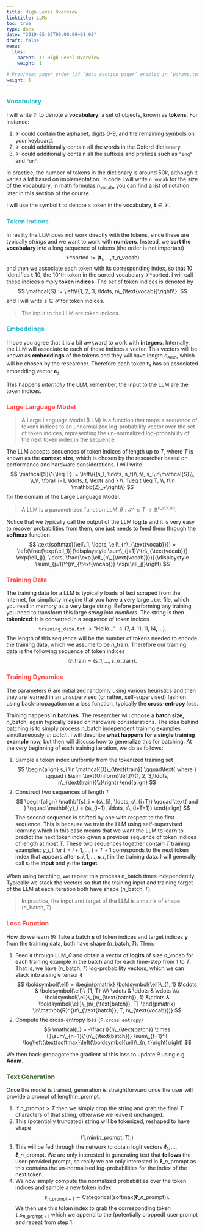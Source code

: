 ```yaml
---
title: High-Level Overview
linktitle: LLMs
toc: true
type: docs
date: "2019-05-05T00:00:00+01:00"
draft: false
menu:
  llms:
    parent: 1) High-Level Overview
    weight: 1

# Prev/next pager order (if `docs_section_pager` enabled in `params.toml`)
weight: 1
---
```

### <span style="color:#2AB7CA">Vocabulary</span>
I will write $\mathcal{V}$ to denote a **vocabulary**: a set of objects, known as **tokens**. For instance:
 1. $\mathcal{V}$ could contain the alphabet, digits $0$-$9$, and the remaining symbols on your keyboard. 
 2. $\mathcal{V}$ could additionally contain all the words in the Oxford dictionary.
 3. $\mathcal{V}$ could additionally contain all the suffixes and prefixes such as `"ing"` and `"un"`.
 
In practice, the number of tokens in the dictionary is around $50k$, although it varies a lot based on implementation. In code I will write `n_vocab` for the size of the vocabulary, in math formulas $n_{\text{vocab}}$, you can find a list of notation later in this section of the course.

I will use the symbol $\mathbf{t}$ to denote a token in the vocabulary, $\mathbf{t}\in\mathcal{V}$.

### <span style="color:#2AB7CA">Token Indices</span>
In reality the LLM does not work directly with the tokens, since these are typically *strings* and we want to work with **numbers**. Instead, we **sort the vocabulary** into a long sequence of tokens (the order is not important)
$$
\mathcal{V}\^{\text{sorted}} := (\mathbf{t}_1, \ldots, \mathbf{t}\_{n\_{\text{vocab}}})
$$
and then we associate each token with its corresponding index, so that $10$ identifies $\mathbf{t}\_{10}$, the $10\^{\text{th}}$ token in the sorted vocabulary $\mathcal{V}\^{\text{sorted}}$. I will call these indices simply **token indices**. The *set* of token indices is denoted by
$$
\mathcal{S} := \left\\{1, 2, 3, \ldots, n\_{\text{vocab}}\right\\}.
$$
and I will write $s\in\mathcal{S}$ for token indices.

> The input to the LLM are token indices.

### <span style="color:#2AB7CA">Embeddings</span>
I hope you agree that it is a bit awkward to work with **integers**. Internally, the LLM will associate to each of these indices a vector. This vectors will be known as **embeddings** of the tokens and they will have length $n_{\text{emb}}$, which will be chosen by the researcher. Therefore each token $\mathbf{t}_s$ has an associated embedding vector $\mathbf{e}_s$. 

This happens *internally* the LLM, remember, the input to the LLM are the token indices.

### <span style="color: #FE4A49">Large Language Model</span>
> A Large Language Model (LLM) is a function that maps a sequence of tokens indices to an unnormalized log-probability vector over the set of token indices, representing the un-normalized log-probability of the next token index in the sequence.

The LLM accepts sequences of token indices of length up to $T$, where $T$ is known as the **context size**, which is chosen by the researcher based on performance and hardware considerations. I will write
$$
\mathcal{S}\^{\leq T} := \left\\{(s_1, \ldots, s_t)\\,:\\, s_i\in\mathcal{S}\\, \\,\\, \forall i=1, \ldots, t, \text{ and } \\, 1\leq t \leq T, \\, t\in \mathbb{Z}_+\right\\}
$$
for the domain of the Large Language Model.

> A LLM is a parametrized function $\text{LLM}\_\theta:\mathcal{S}\^{\leq T}\to \mathbb{R}^{n\_{\text{vocab}}}$.

Notice that we typically call the output of the LLM **logits** and it is very easy to recover probabilities from them, one just needs to feed them through the **softmax** function
$$
\text{softmax}(\ell\_1, \ldots, \ell\_{n\_{\text{vocab}}}) = \left(\frac{\exp(\ell_1)}{\displaystyle \sum\_{j=1}\^{n\_{\text{vocab}}} \exp(\ell_j)}, \ldots, \frac{\exp(\ell_{n\_{\text{vocab}}})}{\displaystyle \sum\_{j=1}\^{n\_{\text{vocab}}} \exp(\ell_j)}\right)
$$

### <span style="color: #FE4A49">Training Data</span>
The training data for a LLM is typically loads of text scraped from the internet, for simplicity imagine that you have a very large `.txt` file, which you read in memory as a very large string. Before performing any training, you need to transform this large *string* into *numbers*. The string is then **tokenized**: it is converted in a sequence of token indices
$$
\texttt{training_data.txt} \longrightarrow \text{"Hello..."} \longrightarrow (7, 4, 11, 11, 14, \ldots).
$$
The length of this sequence will be the number of tokens needed to encode the training data, which we assume to be $n\_{\text{train}}$. Therefore our training data is the following sequence of token indices
$$
\mathcal{D}\_{\text{train}} = (s\_1, \ldots, s\_{n\_{\text{train}}}).
$$

### <span style="color: #FE4A49">Training Dynamics</span>
The parameters $\theta$ are initialized randomly using various heuristics and then they are learned in an unsupervised (or rather, self-supervised) fashion using back-propagation on a loss function, typically the **cross-entropy** loss. 

Training happens in **batches**. The researcher will choose a **batch size**, $n\_{\text{batch}}$, again typically based on hardware considerations. The idea behind batching is to simply process $n\_{\text{batch}}$ independent training examples simultaneously, *in batch*. I will describe **what happens for a single training example** now, but then will discuss how to generalize this for batching. At the very beginning of each training iteration, we do as follows:
1. Sample a token index uniformly from the tokenized training set
$$
\begin{align}
    s_i \in \mathcal{D}\_{\text{train}} \qquad\text{ where } \qquad i &\sim \text{Uniform}\left(\\{1, 2, 3,\ldots, n\_{\text{train}}\\}\right)
\end{align}
$$
2. Construct two sequences of length $T$
$$
\begin{align}
    \mathbf{s}_i = (s\_{i}, \ldots, s\_{i+T}) \qquad \text{ and } \qquad \mathbf{y}_i = (s\_{i+1}, \ldots, s\_{i+T+1})
\end{align}
$$
The second sequence is shifted by one with respect to the first sequence. This is because we train the LLM using self-supervised learning which in this case means that we want the LLM to learn to predict the next token index given a previous sequence of token indices of length at most $T$. These two sequences together contain $T$ training examples: $y\_{i, t}$ for $t = i+1, \ldots, t+T+1$ corresponds to the next token index that appears after $\mathbf{s}\_{i, 1}, \ldots, \mathbf{s}\_{i, t}$ in the training data. I will generally call $\mathsf{s}_i$ the **input** and $\mathsf{y}_i$ the **target**.

When using batching, we repeat this process $n\_{\text{batch}}$ times independently. Typically we stack the vectors so that the training input and training target of the LLM at each iteration both have shape $(n\_{\text{batch}}, T)$.

> In practice, the input and target of the LLM is a matrix of shape $(n\_{\text{batch}}, T)$. 

### <span style="color: #FE4A49">Loss Function</span>
How do we learn $\theta$? Take a batch $\mathbf{s}$ of token indices and target indices $\mathbf{y}$ from the training data, both have shape $(n\_{\text{batch}}, T)$. Then:

1. Feed $\mathbf{s}$ through $\text{LLM}\_\theta$ and obtain a vector of **logits** of size $n\_{\text{vocab}}$ for each training example in the batch and for each time-step from $1$ to $T$. That is, we have $(n\_{\text{batch}}, T)$ log-probability vectors, which we can stack into a single tensor $\boldsymbol{\ell}$
$$
\boldsymbol{\ell} = \begin{pmatrix}
    \boldsymbol{\ell}\_{1, 1} &\cdots  & \boldsymbol{\ell}\_{1, T} \\\\
    \vdots & \ddots & \vdots \\\\
    \boldsymbol{\ell}\_{n\_{\text{batch}}, 1} &\cdots  & \boldsymbol{\ell}\_{n\_{\text{batch}}, T}
\end{pmatrix} \in\mathbb{R}^{(n\_{\text{batch}}, T, n\_{\text{vocab}})}
$$
2. Compute the cross-entropy loss (`F.cross_entropy`)
$$
\mathcal{L} = -\frac{1}{n\_{\text{batch}} \times T}\sum\_{n=1}\^{n\_{\text{batch}}} \sum\_{t=1}^T \log\left(\text{softmax}\left(\boldsymbol{\ell}\_{n, t}\right)\right)
$$

We then back-propagate the gradient of this loss to update $\theta$ using e.g. **Adam**.

### <span style="color: #3F6634">Text Generation</span>
Once the model is trained, generation is straightforward once the user will provide a prompt of length $n\_{\text{prompt}}$. 


1. If $n\_{\text{prompt}} > T$ then we simply crop the string and grab the final $T$ characters of that string, otherwise we leave it unchanged.
2. This (potentially truncated) string will be tokenized, reshaped to have shape 
$$
(1, \text{min}(n\_{\text{prompt}}, T), )
$$
3. This will be fed through the network to obtain logit vectors $\boldsymbol{\ell}_1, \ldots, \boldsymbol{\ell}\_{n\_{\text{prompt}}}$. We are only interested in generating text that **follows** the user-provided prompt, so really we are only interested in $\boldsymbol{\ell}\_{n\_{\text{prompt}}}$ as this contains the un-normalised log-probabilities for the index of the next token.
4. We now simply compute the normalized probabilities over the token indices and sample a new token index
$$
s_{n\_{\text{prompt}}+1} \sim \text{Categorical}(\text{softmax}(\boldsymbol{\ell}\_{n\_{\text{prompt}}})).
$$
We then use this token index to grab the corresponding token $\mathbf{t}\_{s_{n\_{\text{prompt}}+1}}$ which we append to the (potentially cropped) user prompt and repeat from step 1.

